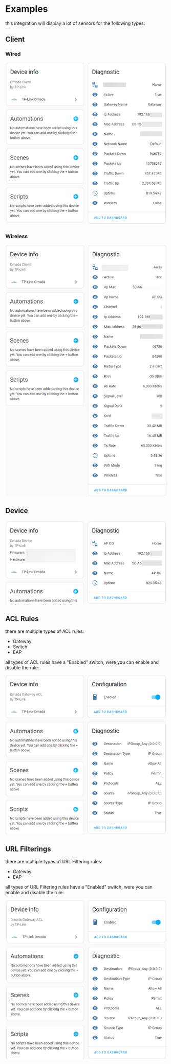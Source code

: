 ﻿# Examples

this integration will display a lot of sensors for the following types:

## Client

### Wired

![wired client](img/client_wired.png)

### Wireless

![wireless client](img/client_wireless.png)

## Device

![device](img/device.png)

## ACL Rules

there are multiple types of ACL rules:

- Gateway
- Switch
- EAP

all types of ACL rules have a "Enabled" switch, were you can enable and disable the rule:

![gateway acl](img/gateway_acl.png)

## URL Filterings

there are multiple types of URL Filtering rules:

- Gateway
- EAP

all types of URL Filtering rules have a "Enabled" switch, were you can enable and disable the rule:

![url filtering](img/url_filtering.png)